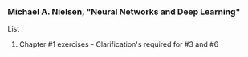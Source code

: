 ### Michael A. Nielsen, "Neural Networks and Deep Learning"
List
  1. Chapter #1 exercises
    - Clarification's required for #3 and #6 

